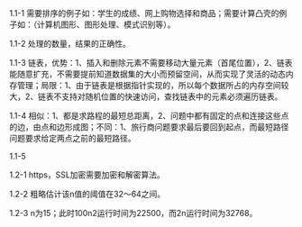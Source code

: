 1.1-1
需要排序的例子如：学生的成绩、网上购物选择和商品；需要计算凸壳的例子如：（计算机图形、图形处理、模式识别等）。

1.1-2
处理的数量，结果的正确性。

1.1-3
链表，优势：1、插入和删除元素不需要移动大量元素（首尾位置），2、链表能随意扩充，不需要提前知道数据集的大小而预留空间，从而实现了灵活的动态内存管理；局限：1、由于链表是根据指针实现的，所以每个数据所占的内存空间较大，2、链表不支持对随机位置的快速访问，查找链表中的元素必须遍历链表。

1.1-4
相似：1、都是求路程的最短总距离，2、问题中都有固定的点和连接这些点的边，由点和边形成图；不同：1、旅行商问题要求最后要回到起点，而最短路径问题要求给定两点之前的最短路径。

1.1-5

1.2-1
https，SSL加密需要加密和解密算法。

1.2-2
粗略估计该n值的阈值在32～64之间。

1.2-3
n为15；此时100n2运行时间为22500，而2n运行时间为32768。